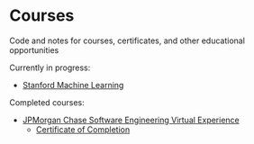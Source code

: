 # Courses

Code and notes for courses, certificates, and other educational opportunities

Currently in progress:
* [Stanford Machine Learning](https://www.coursera.org/learn/machine-learning)

Completed courses:
* [JPMorgan Chase Software Engineering Virtual Experience](https://www.insidesherpa.com/virtual-internships/prototype/R5iK7HMxJGBgaSbvk/Software%20Engineering%20Virtual%20Experience)
    * [Certificate of Completion](https://insidesherpa.s3.amazonaws.com/completion-certificates/JP%20Morgan/R5iK7HMxJGBgaSbvk_JPMorgan%20Chase_Fn7RoBygGR4h9Wdtk_completion_certificate.pdf)
